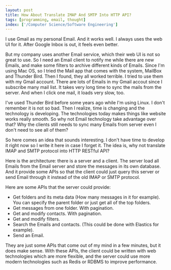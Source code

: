 ```yaml
---
layout: post
title: How About Translate IMAP And SMTP Into HTTP API?
tags: [programming, email, thought]
index: ['/Computer Science/Software Engineering']
---
```


I use Gmail as my personal Email. And it works well. I always uses the web UI for it. After Google Inbox is out, it feels even better.

But my company uses another Email service, which their web UI is not so great to use. So I need an Email client to notify me while there are new Emails, and make some filters to archive different kinds of Emails. Since I'm using Mac OS, so I tried the Mail app that comes with the system, MailBox and Thunder Bird. Then I found, they all worked terrible. I tried to use them with my Gmail account. There are lots of Emails in my Gmail accout since I subscribe many mail list. It takes very long time to sync the mails from the server. And when I click one mail, it loads very slow, too.

I've used Thunder Bird before some years ago while I'm using Linux. I don't remember it is not so bad. Then I realize, time is changing and the technology is developing. The technologies today makes things like website works really smooth. So why not Email technology take advantage over that? Why the clients still needs to sync many Emails from server even I don't need to see all of them?

So here comes an idea that sounds interesting. I don't have time to develop it right now so I write it here in case I forget it. The idea is, why not translate IMAP and SMTP protocol into HTTP RESTful API?

Here is the architecture: there is a server and a client. The server load all Emails from the Email server and store the messages in its own database. And it provide some APIs so that the client could just query this server or send Email through it instead of the old IMAP or SMTP protocol.

Here are some APIs that the server could provide:

* Get folders and its meta data (How many messages in it for example). You can specify the parent folder or just get all of the top folders.
* Get messages from one folder. With pagination.
* Get and modify contacts. With pagination.
* Get and modify filters.
* Search the Emails and contacts. (This could be done with Elastics for example).
* Send an Email.

They are just some APIs that come out of my mind in a few minutes, but it does make sense. With these APIs, the client could be written with web technologies which are more flexible, and the server could use more modern technologies such as Redis or RDBMS to improve performance.

